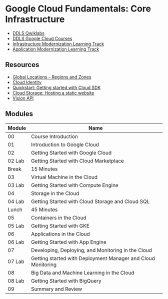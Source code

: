 # Google Cloud Fundamentals: Core Infrastructure<a name="funinf"></a>

* [DDLS Qwiklabs](https://ddls.qwiklabs.com/)
* [DDLS Google Cloud Courses](https://www.ddls.com.au/courses/google/)
* [Infrastructure Modernization Learning Track](https://cloud.google.com/training/cloud-infrastructure)
* [Application Modernization Learning Track](https://cloud.google.com/training/application-development)

## Resources

* [Global Locations - Regions and Zones](https://cloud.google.com/about/locations)
* [Cloud Identity](https://cloud.google.com/identity/docs/overview)
* [Quickstart: Getting started with Cloud SDK](https://cloud.google.com/sdk/docs/quickstart)
* [Cloud Storage: Hosting a static website](https://cloud.google.com/storage/docs/hosting-static-website)
* [Vision API](https://cloud.google.com/vision)

## Modules

|Module|Name|
|-|-|
|00|Course Introduction|
|01|Introduction to Google Cloud|
|02|Getting Started with Google Cloud|
|02 Lab|Getting Started with Cloud Marketplace|
|Break|15 Minutes|
|03|Virtual Machine in the Cloud|
|03 Lab|Getting Started with Compute Engine|
|04|Storage in the Cloud|
|04 Lab|Getting Started with Cloud Storage and Cloud SQL|
|Lunch|45 Minutes|
|05|Containers in the Cloud|
|05 Lab|Getting Started with GKE|
|06|Applications in the Cloud|
|06 Lab|Getting Started with App Engine|
|07|Developing, Deploying, and Monitoring in the Cloud|
|07 Lab|Getting started with Deployment Manager and Cloud Monitoring|
|08|Big Data and Machine Learning in the Cloud|
|08 Lab|Getting Started with BigQuery|
|09|Summary and Review|
